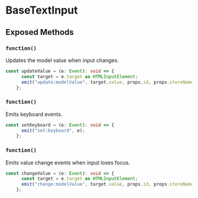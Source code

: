 # BaseTextInput

## Exposed Methods

### `function()`
Updates the model value when input changes.

```ts
const updateValue = (e: Event): void => {
      const target = e.target as HTMLInputElement;
      emit("update:modelValue", target.value, props.id, props.storeName);
    };
```

### `function()`
Emits keyboard events.

```ts
const setKeyboard = (e: Event): void => {
      emit("set:keyboard", e);
    };
```

### `function()`
Emits value change events when input loses focus.

```ts
const changeValue = (e: Event): void => {
      const target = e.target as HTMLInputElement;
      emit("change:modelValue", target.value, props.id, props.storeName);
    };
```

